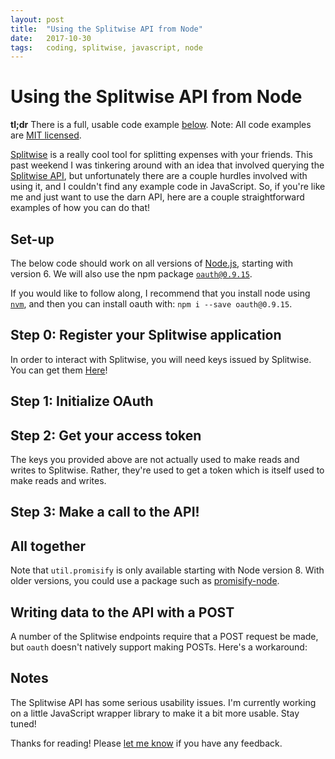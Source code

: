 ```yaml
---
layout: post
title:  "Using the Splitwise API from Node"
date:   2017-10-30
tags:   coding, splitwise, javascript, node
---
```


# Using the Splitwise API from Node

**tl;dr** There is a full, usable code example [below](#all-together).
Note: All code examples are [MIT licensed](https://gist.github.com/keriwarr/a0075615e5335476a6838ec472794dd8#file-license-txt).

[Splitwise](https://www.splitwise.com/) is a really cool tool for splitting expenses with your friends. This past weekend I was tinkering around with an idea that involved querying the [Splitwise API](http://dev.splitwise.com/), but unfortunately there are a couple hurdles involved with using it, and I couldn't find any example code in JavaScript. So, if you're like me and just want to use the darn API, here are a couple straightforward examples of how you can do that!

## Set-up

The below code should work on all versions of [Node.js](https://nodejs.org/en/), starting with version 6. We will also use the npm package [`oauth@0.9.15`](https://www.npmjs.com/package/oauth).

If you would like to follow along, I recommend that you install node using [`nvm`](https://github.com/creationix/nvm), and then you can install oauth with: `npm i --save oauth@0.9.15`.

## Step 0: Register your Splitwise application

In order to interact with Splitwise, you will need keys issued by Splitwise. You can get them [Here](https://secure.splitwise.com/oauth_clients)!

## Step 1: Initialize OAuth

<script src="https://gist.github.com/keriwarr/a0075615e5335476a6838ec472794dd8.js?file=step-1.js"></script>

## Step 2: Get your access token

The keys you provided above are not actually used to make reads and writes to Splitwise. Rather, they're used to get a token which is itself used to make reads and writes.

<script src="https://gist.github.com/keriwarr/a0075615e5335476a6838ec472794dd8.js?file=step-2.js"></script>

## Step 3: Make a call to the API!


<script src="https://gist.github.com/keriwarr/a0075615e5335476a6838ec472794dd8.js?file=step-3.js"></script>

## All together

<script src="https://gist.github.com/keriwarr/a0075615e5335476a6838ec472794dd8.js?file=all-together.js"></script>

Note that `util.promisify` is only available starting with Node version 8. With older versions, you could use a package such as [promisify-node](https://www.npmjs.com/package/promisify-node).

<script src="https://gist.github.com/keriwarr/a0075615e5335476a6838ec472794dd8.js?file=promises.js"></script>

## Writing data to the API with a POST

A number of the Splitwise endpoints require that a POST request be made, but `oauth` doesn't natively support making POSTs. Here's a workaround:

<script src="https://gist.github.com/keriwarr/a0075615e5335476a6838ec472794dd8.js?file=posting.js"></script>

## Notes

The Splitwise API has some serious usability issues. I'm currently working on a little JavaScript wrapper library to make it a bit more usable. Stay tuned!

Thanks for reading! Please [let me know](mailto:keri@warr.ca) if you have any feedback.
